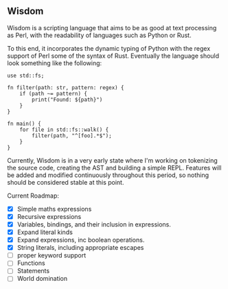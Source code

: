 ## Wisdom

Wisdom is a scripting language that aims to be as good at 
text processing as Perl, with the readability of languages such as
Python or Rust.

To this end, it incorporates the dynamic typing of Python with the
regex support of Perl some of the syntax of Rust. Eventually
the language should look something like the following:

```wisdom
use std::fs;

fn filter(path: str, pattern: regex) {
    if (path ~= pattern) {
        print("Found: ${path}")
    }
}

fn main() {
    for file in std::fs::walk() {
        filter(path, "^[foo].*$");
    }
}
``` 

Currently, Wisdom is in a very early state where I'm working
on tokenizing the source code, creating the AST and building a simple
REPL. Features will be added and modified continuously throughout
this period, so nothing should be considered stable at this point.

Current Roadmap:

- [x] Simple maths expressions
- [x] Recursive expressions
- [x] Variables, bindings, and their inclusion in expressions.
- [x] Expand literal kinds
- [x] Expand expressions, inc boolean operations.
- [x] String literals, including appropriate escapes
- [ ] proper keyword support
- [ ] Functions
- [ ] Statements
- [ ] World domination